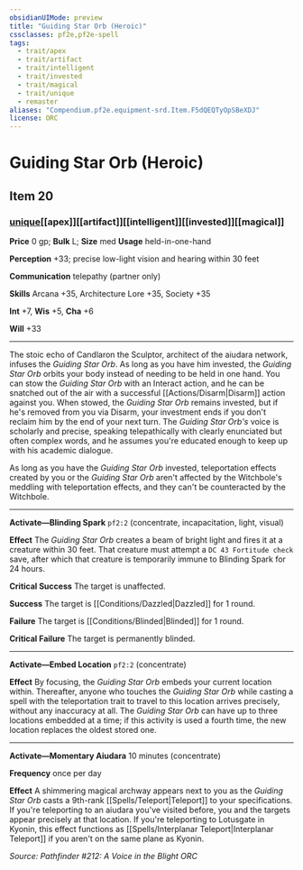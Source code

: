 ```yaml
---
obsidianUIMode: preview
title: "Guiding Star Orb (Heroic)"
cssclasses: pf2e,pf2e-spell
tags:
  - trait/apex
  - trait/artifact
  - trait/intelligent
  - trait/invested
  - trait/magical
  - trait/unique
  - remaster
aliases: "Compendium.pf2e.equipment-srd.Item.F5dQEQTyOpSBeXDJ"
license: ORC
---
```

# Guiding Star Orb (Heroic)
## Item 20
### [unique](unique "Unique Rarity Trait")[[apex]][[artifact]][[intelligent]][[invested]][[magical]]


**Price** 0 gp; 
**Bulk** L; **Size** med
**Usage** held-in-one-hand

**Perception** +33; precise low-light vision and hearing within 30 feet

**Communication** telepathy (partner only)

**Skills** Arcana +35, Architecture Lore +35, Society +35

**Int** +7, **Wis** +5, **Cha** +6

**Will** +33

* * *

The stoic echo of Candlaron the Sculptor, architect of the aiudara network, infuses the _Guiding Star Orb_. As long as you have him invested, the _Guiding Star Orb_ orbits your body instead of needing to be held in one hand. You can stow the _Guiding Star Orb_ with an Interact action, and he can be snatched out of the air with a successful [[Actions/Disarm|Disarm]] action against you. When stowed, the _Guiding Star Orb_ remains invested, but if he's removed from you via Disarm, your investment ends if you don't reclaim him by the end of your next turn. The _Guiding Star Orb's_ voice is scholarly and precise, speaking telepathically with clearly enunciated but often complex words, and he assumes you're educated enough to keep up with his academic dialogue.

As long as you have the _Guiding Star Orb_ invested, teleportation effects created by you or the _Guiding Star Orb_ aren't affected by the Witchbole's meddling with teleportation effects, and they can't be counteracted by the Witchbole.

* * *

**Activate—Blinding Spark** `pf2:2` (concentrate, incapacitation, light, visual)

**Effect** The _Guiding Star Orb_ creates a beam of bright light and fires it at a creature within 30 feet. That creature must attempt a `DC 43 Fortitude check` save, after which that creature is temporarily immune to Blinding Spark for 24 hours.

**Critical Success** The target is unaffected.

**Success** The target is [[Conditions/Dazzled|Dazzled]] for 1 round.

**Failure** The target is [[Conditions/Blinded|Blinded]] for 1 round.

**Critical Failure** The target is permanently blinded.

* * *

**Activate—Embed Location** `pf2:2` (concentrate)

**Effect** By focusing, the _Guiding Star Orb_ embeds your current location within. Thereafter, anyone who touches the _Guiding Star Orb_ while casting a spell with the teleportation trait to travel to this location arrives precisely, without any inaccuracy at all. The _Guiding Star Orb_ can have up to three locations embedded at a time; if this activity is used a fourth time, the new location replaces the oldest stored one.

* * *

**Activate—Momentary Aiudara** 10 minutes (concentrate)

**Frequency** once per day

**Effect** A shimmering magical archway appears next to you as the _Guiding Star Orb_ casts a 9th-rank [[Spells/Teleport|Teleport]] to your specifications. If you're teleporting to an aiudara you've visited before, you and the targets appear precisely at that location. If you're teleporting to Lotusgate in Kyonin, this effect functions as [[Spells/Interplanar Teleport|Interplanar Teleport]] if you aren't on the same plane as Kyonin.

*Source: Pathfinder #212: A Voice in the Blight*
*ORC*